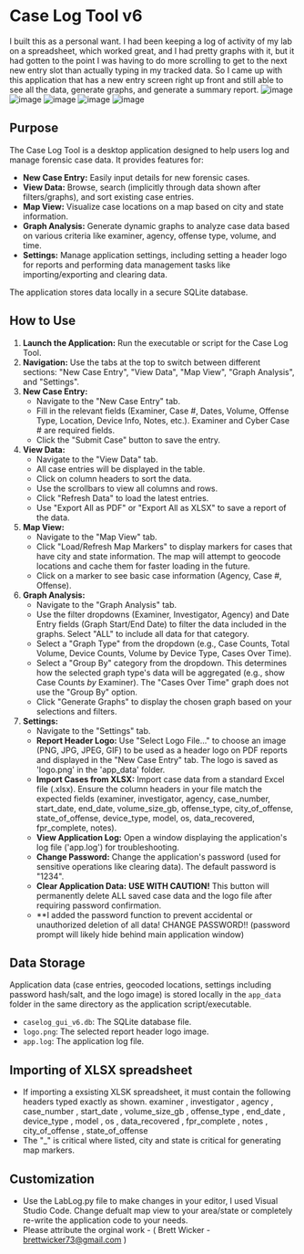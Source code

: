 # Case Log Tool v6

I built this as a personal want.  I had been keeping a log of activity of my lab on a spreadsheet, which worked great, and I had pretty graphs with it, but it had gotten to the point I was having to do more
scrolling to get to the next new entry slot than actually typing in my tracked data.  So I came up with this application that has a new entry screen right up front and still able to see all the data, generate graphs,
and generate a summary report.
![image](https://github.com/user-attachments/assets/eccad25e-2e75-4668-98cf-5f2a9b23c38f)
![image](https://github.com/user-attachments/assets/d6b7971d-3276-4e0c-af03-a803ef0c8137)
![image](https://github.com/user-attachments/assets/213bde6f-a66c-4032-94bd-cf1dafe1e437)
![image](https://github.com/user-attachments/assets/e0753854-96cb-4ac4-a0cc-7f0f18c3ea0b)
![image](https://github.com/user-attachments/assets/3f32f66b-b7a2-4f02-9fe0-2327da091f09)


## Purpose

The Case Log Tool is a desktop application designed to help users log and manage forensic case data. It provides features for:

* **New Case Entry:** Easily input details for new forensic cases.
* **View Data:** Browse, search (implicitly through data shown after filters/graphs), and sort existing case entries.
* **Map View:** Visualize case locations on a map based on city and state information.
* **Graph Analysis:** Generate dynamic graphs to analyze case data based on various criteria like examiner, agency, offense type, volume, and time.
* **Settings:** Manage application settings, including setting a header logo for reports and performing data management tasks like importing/exporting and clearing data.

The application stores data locally in a secure SQLite database.

## How to Use

1.  **Launch the Application:** Run the executable or script for the Case Log Tool.
2.  **Navigation:** Use the tabs at the top to switch between different sections: "New Case Entry", "View Data", "Map View", "Graph Analysis", and "Settings".
3.  **New Case Entry:**
    * Navigate to the "New Case Entry" tab.
    * Fill in the relevant fields (Examiner, Case #, Dates, Volume, Offense Type, Location, Device Info, Notes, etc.). Examiner and Cyber Case # are required fields.
    * Click the "Submit Case" button to save the entry.
4.  **View Data:**
    * Navigate to the "View Data" tab.
    * All case entries will be displayed in the table.
    * Click on column headers to sort the data.
    * Use the scrollbars to view all columns and rows.
    * Click "Refresh Data" to load the latest entries.
    * Use "Export All as PDF" or "Export All as XLSX" to save a report of the data.
5.  **Map View:**
    * Navigate to the "Map View" tab.
    * Click "Load/Refresh Map Markers" to display markers for cases that have city and state information. The map will attempt to geocode locations and cache them for faster loading in the future.
    * Click on a marker to see basic case information (Agency, Case #, Offense).
6.  **Graph Analysis:**
    * Navigate to the "Graph Analysis" tab.
    * Use the filter dropdowns (Examiner, Investigator, Agency) and Date Entry fields (Graph Start/End Date) to filter the data included in the graphs. Select "ALL" to include all data for that category.
    * Select a "Graph Type" from the dropdown (e.g., Case Counts, Total Volume, Device Counts, Volume by Device Type, Cases Over Time).
    * Select a "Group By" category from the dropdown. This determines how the selected graph type's data will be aggregated (e.g., show Case Counts *by* Examiner). The "Cases Over Time" graph does not use the "Group By" option.
    * Click "Generate Graphs" to display the chosen graph based on your selections and filters.
7.  **Settings:**
    * Navigate to the "Settings" tab.
    * **Report Header Logo:** Use "Select Logo File..." to choose an image (PNG, JPG, JPEG, GIF) to be used as a header logo on PDF reports and displayed in the "New Case Entry" tab. The logo is saved as 'logo.png' in the 'app_data' folder.
    * **Import Cases from XLSX:** Import case data from a standard Excel file (.xlsx). Ensure the column headers in your file match the expected fields (examiner, investigator, agency, case_number, start_date, end_date, volume_size_gb, offense_type, city_of_offense, state_of_offense, device_type, model, os, data_recovered, fpr_complete, notes).
    * **View Application Log:** Open a window displaying the application's log file ('app.log') for troubleshooting.
    * **Change Password:** Change the application's password (used for sensitive operations like clearing data). The default password is "1234".
    * **Clear Application Data:** **USE WITH CAUTION!** This button will permanently delete ALL saved case data and the logo file after requiring password confirmation.
    * **I added the password function to prevent accidental or unauthorized deletion of all data!  CHANGE PASSWORD!! (password prompt will likely hide behind main application window)
## Data Storage

Application data (case entries, geocoded locations, settings including password hash/salt, and the logo image) is stored locally in the `app_data` folder in the same directory as the application script/executable.

* `caselog_gui_v6.db`: The SQLite database file.
* `logo.png`: The selected report header logo image.
* `app.log`: The application log file.

## Importing of XLSX spreadsheet
  * If importing a exsisting XLSK spreadsheet, it must contain the following headers typed exactly as shown.
examiner , investigator , agency , case_number , start_date , volume_size_gb , offense_type , end_date , device_type , model , os , data_recovered , fpr_complete , notes , city_of_offense , state_of_offense
  * The "_" is critical where listed, city and state is critical for generating map markers.
## Customization
  * Use the LabLog.py file to make changes in your editor, I used Visual Studio Code.  Change defualt map view to your area/state or completely re-write the application code to your needs.
  * Please attribute the orginal work - ( Brett Wicker - brettwicker73@gmail.com )
